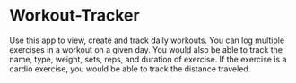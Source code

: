 # Workout-Tracker
Use this app to view, create and track daily workouts. You can log multiple exercises in a workout on a given day. You would also be able to track the name, type, weight, sets, reps, and duration of exercise. If the exercise is a cardio exercise, you would be able to track the distance traveled.
